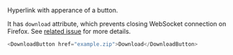 Hyperlink with apperance of a button.

It has `download` attribute, which prevents closing WebSocket connection on
Firefox. See
[related issue](https://bugzilla.mozilla.org/show_bug.cgi?id=858538) for more
details.

```js
<DownloadButton href="example.zip">Download</DownloadButton>
```
